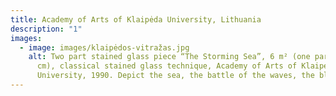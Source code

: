 ```yaml
---
title: Academy of Arts of Klaipėda University, Lithuania
description: "1"
images:
  - image: images/klaipėdos-vitražas.jpg
    alt: Two part stained glass piece “The Storming Sea”, 6 m² (one part–150x200
      cm), classical stained glass technique, Academy of Arts of Klaipėda
      University, 1990. Depict the sea, the battle of the waves, the blue sky.
---
```

